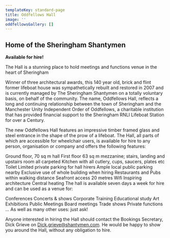 ```yaml
---
templateKey: standard-page
title: Oddfellows Hall
image: ''
oddfellowsGallery: []
---
```

## Home of the Sheringham Shantymen

**Available for hire!**

The Hall is a stunning place to hold meetings and functions venue in the heart of Sheringham

Winner of three architectural awards, this 140 year old, brick and flint former lifeboat house was sympathetically rebuilt and restored in 2007 and is currently managed by The Sheringham Shantymen on a totally voluntary basis, on behalf of the community.  The name, Oddfellows Hall, reflects a long and continuing relationship between the town of Sheringham and the Manchester Unity Independent Order of Oddfellows, a charitable institution that has provided financial support to the Sheringham RNLI Lifeboat Station for over a Century.

The new Oddfellows Hall features an impressive timber framed glass and steel entrance in the shape of the prow of a lifeboat.  The Hall, all parts of which are accessible for wheelchair users, is available for hire to any person, organisation or company and offers the following features:

Ground floor, 70 sq m hall
First floor 63 sq m mezzanine; stairs, landing and upstairs room all carpeted
Kitchen with all cutlery, cups, saucers, plates etc
Toilet
Limited private parking for hall hirers
Ample local public parking nearby
Exclusive use of whole building when hiring
Restaurants and Pubs within walking distance
Seafront access 20 metres
Wifi
Inspiring architecture
Central heating
The hall is available seven days a week for hire and can be used as a venue for:

Conferences
Concerts & shows
Corporate Training
Educational study
Art Exhibitions
Public Meetings
Board meetings
Trade shows
Private functions
… As well as many other uses: just ask!

Anyone interested in hiring the Hall should contact the Bookings Secretary, Dick Grieve on Dick.grieve@shantymen.com. He would be happy to show you around the Hall, without any obligation to hire.
